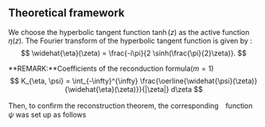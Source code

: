## Theoretical framework
We choose the hyperbolic tangent function $\tanh(z)$ as the active function $\eta(z)$. The Fourier transform of the hyperbolic tangent function is given by :
$$
\widehat{\eta}(\zeta) = \frac{-i\pi}{2 \sinh(\frac{\pi}{2}\zeta)}.
$$

**REMARK:**Coefficients of the reconduction formula($m=1$)
$$
K_{\eta, \psi} = \int_{-\infty}^{\infty} \frac{\oerline{\widehat{\psi}(\zeta)}{\widehat{\eta}(\zeta)}}{|\zeta|} d\zeta
$$

Then, to confirm the reconstruction theorem, the corresponding　function $\psi$ was set up as follows